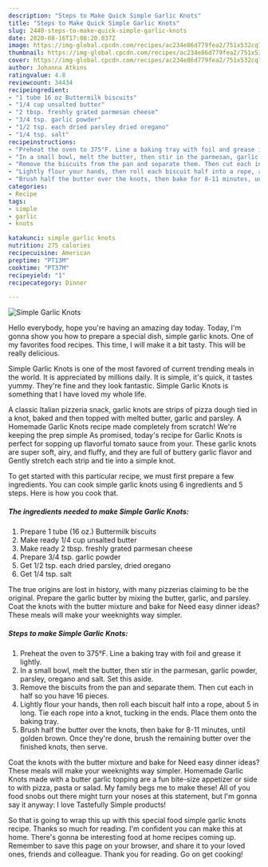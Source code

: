 ```yaml
---
description: "Steps to Make Quick Simple Garlic Knots"
title: "Steps to Make Quick Simple Garlic Knots"
slug: 2440-steps-to-make-quick-simple-garlic-knots
date: 2020-08-16T17:08:20.037Z
image: https://img-global.cpcdn.com/recipes/ac234e86d779fea2/751x532cq70/simple-garlic-knots-recipe-main-photo.jpg
thumbnail: https://img-global.cpcdn.com/recipes/ac234e86d779fea2/751x532cq70/simple-garlic-knots-recipe-main-photo.jpg
cover: https://img-global.cpcdn.com/recipes/ac234e86d779fea2/751x532cq70/simple-garlic-knots-recipe-main-photo.jpg
author: Johanna Atkins
ratingvalue: 4.8
reviewcount: 34434
recipeingredient:
- "1 tube 16 oz Buttermilk biscuits"
- "1/4 cup unsalted butter"
- "2 tbsp. freshly grated parmesan cheese"
- "3/4 tsp. garlic powder"
- "1/2 tsp. each dried parsley dried oregano"
- "1/4 tsp. salt"
recipeinstructions:
- "Preheat the oven to 375°F. Line a baking tray with foil and grease it lightly."
- "In a small bowl, melt the butter, then stir in the parmesan, garlic powder, parsley, oregano and salt. Set this aside."
- "Remove the biscuits from the pan and separate them. Then cut each in half so you have 16 pieces."
- "Lightly flour your hands, then roll each biscuit half into a rope, about 5 in long. Tie each rope into a knot, tucking in the ends. Place them onto the baking tray."
- "Brush half the butter over the knots, then bake for 8-11 minutes, until golden brown. Once they&#39;re done, brush the remaining butter over the finished knots, then serve."
categories:
- Recipe
tags:
- simple
- garlic
- knots

katakunci: simple garlic knots 
nutrition: 275 calories
recipecuisine: American
preptime: "PT13M"
cooktime: "PT37M"
recipeyield: "1"
recipecategory: Dinner

---
```



![Simple Garlic Knots](https://img-global.cpcdn.com/recipes/ac234e86d779fea2/751x532cq70/simple-garlic-knots-recipe-main-photo.jpg)

Hello everybody, hope you're having an amazing day today. Today, I'm gonna show you how to prepare a special dish, simple garlic knots. One of my favorites food recipes. This time, I will make it a bit tasty. This will be really delicious.

Simple Garlic Knots is one of the most favored of current trending meals in the world. It is appreciated by millions daily. It is simple, it's quick, it tastes yummy. They're fine and they look fantastic. Simple Garlic Knots is something that I have loved my whole life.

A classic Italian pizzeria snack, garlic knots are strips of pizza dough tied in a knot, baked and then topped with melted butter, garlic and parsley. A Homemade Garlic Knots recipe made completely from scratch! We&#39;re keeping the prep simple As promised, today&#39;s recipe for Garlic Knots is perfect for sopping up flavorful tomato sauce from your. These garlic knots are super soft, airy, and fluffy, and they are full of buttery garlic flavor and Gently stretch each strip and tie into a simple knot.


To get started with this particular recipe, we must first prepare a few ingredients. You can cook simple garlic knots using 6 ingredients and 5 steps. Here is how you cook that.

<!--inarticleads1-->

##### The ingredients needed to make Simple Garlic Knots:

1. Prepare 1 tube (16 oz.) Buttermilk biscuits
1. Make ready 1/4 cup unsalted butter
1. Make ready 2 tbsp. freshly grated parmesan cheese
1. Prepare 3/4 tsp. garlic powder
1. Get 1/2 tsp. each dried parsley, dried oregano
1. Get 1/4 tsp. salt


The true origins are lost in history, with many pizzerias claiming to be the original. Prepare the garlic butter by mixing the butter, garlic, and parsley. Coat the knots with the butter mixture and bake for Need easy dinner ideas? These meals will make your weeknights way simpler. 

<!--inarticleads2-->

##### Steps to make Simple Garlic Knots:

1. Preheat the oven to 375°F. Line a baking tray with foil and grease it lightly.
1. In a small bowl, melt the butter, then stir in the parmesan, garlic powder, parsley, oregano and salt. Set this aside.
1. Remove the biscuits from the pan and separate them. Then cut each in half so you have 16 pieces.
1. Lightly flour your hands, then roll each biscuit half into a rope, about 5 in long. Tie each rope into a knot, tucking in the ends. Place them onto the baking tray.
1. Brush half the butter over the knots, then bake for 8-11 minutes, until golden brown. Once they&#39;re done, brush the remaining butter over the finished knots, then serve.


Coat the knots with the butter mixture and bake for Need easy dinner ideas? These meals will make your weeknights way simpler. Homemade Garlic Knots made with a butter garlic topping are a fun bite-size appetizer or side to with pizza, pasta or salad. My family begs me to make these! All of you food snobs out there might turn your noses at this statement, but I&#39;m gonna say it anyway: I love Tastefully Simple products! 

So that is going to wrap this up with this special food simple garlic knots recipe. Thanks so much for reading. I'm confident you can make this at home. There's gonna be interesting food at home recipes coming up. Remember to save this page on your browser, and share it to your loved ones, friends and colleague. Thank you for reading. Go on get cooking!
